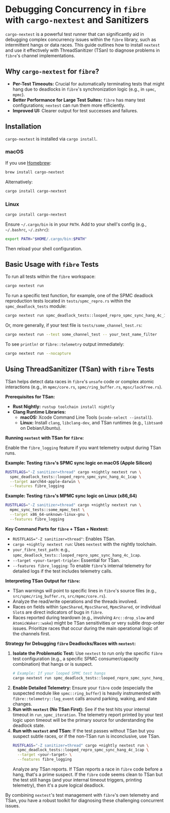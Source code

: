 # Debugging Concurrency in `fibre` with `cargo-nextest` and Sanitizers

`cargo-nextest` is a powerful test runner that can significantly aid in debugging complex concurrency issues within the `fibre` library, such as intermittent hangs or data races. This guide outlines how to install `nextest` and use it effectively with ThreadSanitizer (TSan) to diagnose problems in `fibre`'s channel implementations.

## Why `cargo-nextest` for `fibre`?

*   **Per-Test Timeouts:** Crucial for automatically terminating tests that might hang due to deadlocks in `fibre`'s synchronization logic (e.g., in `spmc`, `mpmc`).
*   **Better Performance for Large Test Suites:** `fibre` has many test configurations; `nextest` can run them more efficiently.
*   **Improved UI:** Clearer output for test successes and failures.

## Installation

`cargo-nextest` is installed via `cargo install`.

### macOS

If you use [Homebrew](https://brew.sh/):
```bash
brew install cargo-nextest
```
Alternatively:
```bash
cargo install cargo-nextest
```

### Linux

```bash
cargo install cargo-nextest
```
Ensure `~/.cargo/bin` is in your `PATH`. Add to your shell's config (e.g., `~/.bashrc`, `~/.zshrc`):
```bash
export PATH="$HOME/.cargo/bin:$PATH"
```
Then reload your shell configuration.

## Basic Usage with `fibre` Tests

To run all tests within the `fibre` workspace:
```bash
cargo nextest run
```

To run a specific test function, for example, one of the SPMC deadlock reproduction tests located in `tests/spmc_repro.rs` within the `spmc_deadlock_tests` module:
```bash
cargo nextest run spmc_deadlock_tests::looped_repro_spmc_sync_hang_4c_1cap
```
Or, more generally, if your test file is `tests/some_channel_test.rs`:
```bash
cargo nextest run --test some_channel_test -- your_test_name_filter
```

To see `println!` or `fibre::telemetry` output immediately:
```bash
cargo nextest run --nocapture
```

## Using ThreadSanitizer (TSan) with `fibre` Tests

TSan helps detect data races in `fibre`'s `unsafe` code or complex atomic interactions (e.g., in `mpmc/core.rs`, `spmc/ring_buffer.rs`, `mpsc/lockfree.rs`).

**Prerequisites for TSan:**
*   **Rust Nightly:** `rustup toolchain install nightly`
*   **Clang Runtime Libraries:**
    *   **macOS:** Xcode Command Line Tools (`xcode-select --install`).
    *   **Linux:** Install `clang`, `libclang-dev`, and TSan runtimes (e.g., `libtsan0` on Debian/Ubuntu).

**Running `nextest` with TSan for `fibre`:**

Enable the `fibre_logging` feature if you want telemetry output during TSan runs.

**Example: Testing `fibre`'s SPMC sync logic on macOS (Apple Silicon)**
```bash
RUSTFLAGS="-Z sanitizer=thread" cargo +nightly nextest run \
  spmc_deadlock_tests::looped_repro_spmc_sync_hang_4c_1cap \
  --target aarch64-apple-darwin \
  --features fibre_logging
```

**Example: Testing `fibre`'s MPMC sync logic on Linux (x86_64)**
```bash
RUSTFLAGS="-Z sanitizer=thread" cargo +nightly nextest run \
  mpmc_sync_tests::some_mpmc_test \
  --target x86_64-unknown-linux-gnu \
  --features fibre_logging
```

**Key Command Parts for `fibre` + TSan + Nextest:**
*   `RUSTFLAGS="-Z sanitizer=thread"`: Enables TSan.
*   `cargo +nightly nextest run`: Uses `nextest` with the nightly toolchain.
*   `your_fibre_test_path`: e.g., `spmc_deadlock_tests::looped_repro_spmc_sync_hang_4c_1cap`.
*   `--target <your-target-triple>`: Essential for TSan.
*   `--features fibre_logging`: To enable `fibre`'s internal telemetry for detailed logs if the test includes telemetry calls.

**Interpreting TSan Output for `fibre`:**
*   TSan warnings will point to specific lines in `fibre`'s source files (e.g., `src/spmc/ring_buffer.rs`, `src/mpmc/core.rs`).
*   Analyze the read/write operations and the threads involved.
*   Races on fields within `SpmcShared`, `MpscShared`, `MpmcShared`, or individual `Slot`s are direct indicators of bugs in `fibre`.
*   Races reported during teardown (e.g., involving `Arc::drop_slow` and `AtomicWaker::wake`) might be TSan sensitivities or very subtle drop-order issues. Prioritize races that occur during the main operational logic of the channels first.

**Strategy for Debugging `fibre` Deadlocks/Races with `nextest`:**

1.  **Isolate the Problematic Test:** Use `nextest` to run only the specific `fibre` test configuration (e.g., a specific SPMC consumer/capacity combination) that hangs or is suspect.
    ```bash
    # Example: If your looped SPMC test hangs
    cargo nextest run spmc_deadlock_tests::looped_repro_spmc_sync_hang_4c_1cap --features fibre_logging
    ```
2.  **Enable Detailed Telemetry:** Ensure your `fibre` code (especially the suspected module like `spmc::ring_buffer`) is heavily instrumented with `fibre::telemetry::log_event` calls around parking, waking, and state changes.
3.  **Run with `nextest` (No TSan First):** See if the test hits your internal timeout in `run_spmc_iteration`. The telemetry report printed by your test logic upon timeout will be the primary source for understanding the deadlock state.
4.  **Run with `nextest` and TSan:** If the test passes without TSan but you suspect subtle races, or if the non-TSan run is inconclusive, use TSan.
    ```bash
    RUSTFLAGS="-Z sanitizer=thread" cargo +nightly nextest run \
      spmc_deadlock_tests::looped_repro_spmc_sync_hang_4c_1cap \
      --target <your-target> \
      --features fibre_logging
    ```
    Analyze any TSan reports. If TSan reports a race in `fibre` code before a hang, that's a prime suspect. If the `fibre` code seems clean to TSan but the test still hangs (and your internal timeout triggers, printing telemetry), then it's a pure logical deadlock.

By combining `nextest`'s test management with `fibre`'s own telemetry and TSan, you have a robust toolkit for diagnosing these challenging concurrent issues.